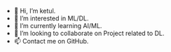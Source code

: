 - 👋 Hi, I’m ketul.
- 👀 I’m interested in ML/DL.
- 🌱 I’m currently learning AI/ML.
- 💞️ I’m looking to collaborate on Project related to DL.
- 📫 Contact me on GitHub.

<!---
ketul6559/ketul6559 is a ✨ special ✨ repository because its `README.md` (this file) appears on your GitHub profile.
You can click the Preview link to take a look at your changes.
--->

